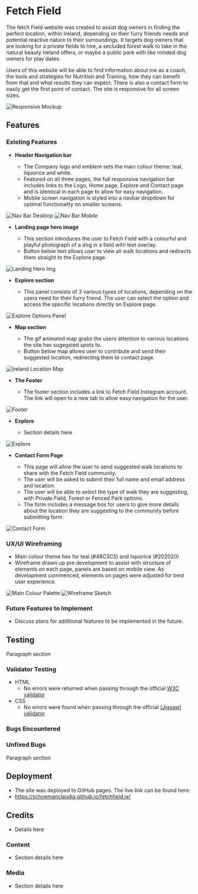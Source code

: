 # Fetch Field

The fetch Field website was created to assist dog owners in finding the perfect location, within Ireland, depending on their furry friends needs and potential reactive nature to their surroundings. It targets dog owners that are looking for a private fields to hire, a secluded forest walk to take in the natural beauty Ireland offers, or maybe a public park with like minded dog owners for play dates.

Users of this website will be able to find information about me as a coach, the tools and strategies for Nutrition and Training, how they can benefit from that and what results they can expect. There is also a contact form to easily get the first point of contact. The site is responsive for all screen sizes.

![Responsive Mockup](assets/images/responsive-mockup.webp)

## Features 

### Existing Features

- __Header Navigation bar__

  - The Company logo and emblem sets the main colour theme: teal, liquorice and white.
  - Featured on all three pages, the full responsive navigation bar includes links to the Logo, Home page, Explore and Contact page and is identical in each page to allow for easy navigation.
  - Mobile screen navigation is styled into a navbar dropdown for optimal functionality on smaller screens.

![Nav Bar Desktop](assets/images/navbar-desktop.webp)
![Nav Bar Mobile](assets/images/navbar-mobile.webp)


- __Landing page hero image__

  - This section introduces the user to Fetch Field with a colourful and playful photograph of a dog in a field with text overlay. 
  - Button below text allows user to view all walk locations and redirects them straight to the Explore page. 

![Landing Hero Img](assets/images/landing-page-image.webp)


- __Explore section__

  - This panel consists of 3 various types of locations, depending on the users need for their furry friend. The user can select the option and access the specific locations directly on Explore page. 

![Explore Options Panel](assets/images/explore-section-panel.webp)


- __Map section__

  - The gif animated map grabs the users attention to various locations the site has sugegsted spots to.
  - Button below map allows user to contribute and send their suggested location, redirecting them to contact page.

![Ireland Location Map](assets/images/map-section.webp)


- __The Footer__ 

  - The footer section includes a link to Fetch Field Instagram account. The link will open to a new tab to allow easy navigation for the user. 

![Footer](assets/images/footer-Insta.webp)


- __Explore__

  - Section details here

![Explore](assets/images/explore-section.webp)


- __Contact Form Page__

  - This page will allow the user to send suggested walk locations to share with the Fetch Field community.
  - The user will be asked to submit their full name and email address and location.
  - The user will be able to select the type of walk they are suggesting, with Private Field, Forest or Fenced Park options.
  - The form includes a message box for users to give more details about the location they are suggesting to the community before submitting form.

![Contact Form](assets/images/contact-form.webp)


### UX/UI Wireframing

- Main colour theme hex for teal (#48C3C5) and liquorice (#202020)
- Wireframe drawn up pre development to assist with structure of elements on each page, panels are based on mobile view. As development commenced, elements on pages were adjusted for best user experience.

![Main Colour Palette](assets/images/hex-palette.webp)
![Wireframe Sketch](assets/images/wireframe.webp)


### Future Features to Implement

- Discuss plans for additional features to be implemented in the future.


## Testing 

Paragraph section

### Validator Testing 

- HTML
  - No errors were returned when passing through the official [W3C validator]()
- CSS
  - No errors were found when passing through the official [(Jigsaw) validator]()

### Bugs Encountered

### Unfixed Bugs

Paragraph section 


## Deployment

- The site was deployed to GitHub pages. The live link can be found here:
 - https://schoemanclaudia.github.io/fetchfield.ie/



## Credits 

- Details here

### Content 

- Section details here

### Media

- Section details here
